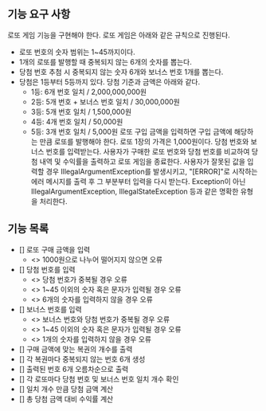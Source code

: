 ## 기능 요구 사항
로또 게임 기능을 구현해야 한다. 로또 게임은 아래와 같은 규칙으로 진행된다.

- 로또 번호의 숫자 범위는 1~45까지이다.
- 1개의 로또를 발행할 때 중복되지 않는 6개의 숫자를 뽑는다.
- 당첨 번호 추첨 시 중복되지 않는 숫자 6개와 보너스 번호 1개를 뽑는다.
- 당첨은 1등부터 5등까지 있다. 당첨 기준과 금액은 아래와 같다.
    - 1등: 6개 번호 일치 / 2,000,000,000원
    - 2등: 5개 번호 + 보너스 번호 일치 / 30,000,000원
    - 3등: 5개 번호 일치 / 1,500,000원
    - 4등: 4개 번호 일치 / 50,000원
    - 5등: 3개 번호 일치 / 5,000원
      로또 구입 금액을 입력하면 구입 금액에 해당하는 만큼 로또를 발행해야 한다.
      로또 1장의 가격은 1,000원이다.
      당첨 번호와 보너스 번호를 입력받는다.
      사용자가 구매한 로또 번호와 당첨 번호를 비교하여 당첨 내역 및 수익률을 출력하고 로또 게임을 종료한다.
      사용자가 잘못된 값을 입력할 경우 IllegalArgumentException를 발생시키고, "[ERROR]"로 시작하는 에러 메시지를 출력 후 그 부분부터 입력을 다시 받는다.
      Exception이 아닌 IllegalArgumentException, IllegalStateException 등과 같은 명확한 유형을 처리한다.


## 기능 목록
- [] 로또 구매 금액을 입력
  - <> 1000원으로 나누어 떨어지지 않으면 오류
- [] 당첨 번호를 입력
  - <> 당첨 번호가 중복될 경우 오류
  - <> 1~45 이외의 숫자 혹은 문자가 입력될 경우 오류
  - <> 6개의 숫자를 입력하지 않을 경우 오류
- [] 보너스 번호를 입력
  - <> 보너스 번호와 당첨 번호가 중복될 경우 오류
  - <> 1~45 이외의 숫자 혹은 문자가 입력될 경우 오류
  - <> 1개의 숫자를 입력하지 않을 경우 오류
- [] 구매 금액에 맞는 복권의 개수를 출력
- [] 각 복권마다 중복되지 않는 번호 6개 생성
- [] 출력된 번호 6개 오름차순으로 출력
- [] 각 로또마다 당첨 번호 및 보너스 번호 일치 개수 확인
- [] 일치 개수 만큼 당첨 금액 계산
- [] 총 당첨 금액 대비 수익률 계산

